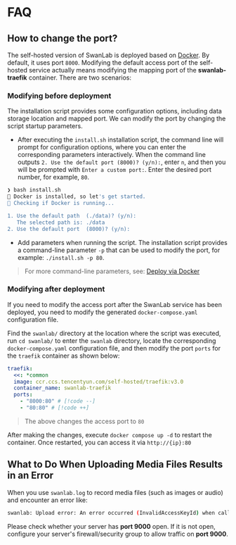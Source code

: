 # FAQ

## How to change the port?

The self-hosted version of SwanLab is deployed based on [Docker](https://www.docker.com/). By default, it uses port `8000`. Modifying the default access port of the self-hosted service actually means modifying the mapping port of the **swanlab-traefik** container. There are two scenarios:

### Modifying before deployment

The installation script provides some configuration options, including data storage location and mapped port. We can modify the port by changing the script startup parameters.

- After executing the `install.sh` installation script, the command line will prompt for configuration options, where you can enter the corresponding parameters interactively. When the command line outputs `2. Use the default port (8000)? (y/n):`, enter `n`, and then you will be prompted with `Enter a custom port:`. Enter the desired port number, for example, `80`.

```bash
❯ bash install.sh
🤩 Docker is installed, so let's get started.
🧐 Checking if Docker is running...

1. Use the default path  (./data)? (y/n):
   The selected path is: ./data
2. Use the default port  (8000)? (y/n):
```

- Add parameters when running the script. The installation script provides a command-line parameter `-p` that can be used to modify the port, for example: `./install.sh -p 80`.

> For more command-line parameters, see:  [Deploy via Docker](https://github.com/SwanHubX/self-hosted/tree/main/docker)

### Modifying after deployment

If you need to modify the access port after the SwanLab service has been deployed, you need to modify the generated `docker-compose.yaml` configuration file.

Find the `swanlab/` directory at the location where the script was executed, run `cd swanlab/` to enter the `swanlab` directory, locate the corresponding `docker-compose.yaml` configuration file, and then modify the port `ports` for the `traefik` container as shown below:

```yaml
traefik:
  <<: *common
  image: ccr.ccs.tencentyun.com/self-hosted/traefik:v3.0
  container_name: swanlab-traefik
  ports:
    - "8000:80" # [!code --]
    - "80:80" # [!code ++]
```

> The above changes the access port to `80`

After making the changes, execute `docker compose up -d` to restart the container. Once restarted, you can access it via `http://{ip}:80`


## What to Do When Uploading Media Files Results in an Error  

When you use `swanlab.log` to record media files (such as images or audio) and encounter an error like:  

```bash  
swanlab: Upload error: An error occurred (InvalidAccessKeyId) when calling the PutObject operation: The Access Key Id you provided does not exist in our records.  
```  

Please check whether your server has **port 9000** open. If it is not open, configure your server's firewall/security group to allow traffic on **port 9000**.